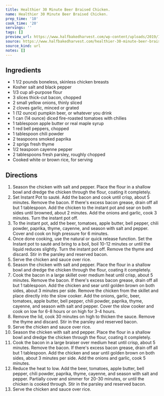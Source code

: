 ```yaml
---
title: Healthier 30 Minute Beer Braised Chicken.
name: Healthier 30 Minute Beer Braised Chicken.
prep_time: '10'
cook_time: '20'
servings: ''
tags: []
preview_url: https://www.halfbakedharvest.com/wp-content/uploads/2019/10/Healthier-30-Minute-Beer-Braised-Chicken-5.jpg
source: https://www.halfbakedharvest.com/healthier-30-minute-beer-braised-chicken/
source_kind: url
notes: []
---
```


## Ingredients
- 1 1/2 pounds boneless, skinless chicken breasts
- Kosher salt and black pepper
- 1/3 cup all-purpose flour
- 3 slices thick-cut bacon, chopped
- 2  small yellow onions, thinly sliced
- 2 cloves garlic, minced or grated
- 1 (12 ounce) pumpkin beer, or whatever you drink
- 1 can (14 ounce) diced fire-roasted tomatoes with chilies
- 1 tablespoon apple butter or real maple syrup
- 1  red bell peppers, chopped
- 1 tablespoon chili powder
- 2 teaspoons smoked paprika
- 2 sprigs fresh thyme
- 1/2 teaspoon cayenne pepper
- 2 tablespoons fresh parsley, roughly chopped
- Cooked white or brown rice, for serving


## Directions
1. Season the chicken with salt and pepper. Place the flour in a shallow bowl and dredge the chicken through the flour, coating it completely.
2. Set Instant Pot to sauté. Add the bacon and cook until crisp, about 5 minutes. Remove the bacon. If there's excess bacon grease, drain off all but 1 tablespoon. Add the chicken to the instant pot and sear on both sides until browned, about 2 minutes. Add the onions and garlic, cook 3 minutes. Turn the instant pot off.
3. To the instant pot, add the beer, tomatoes, apple butter, bell pepper, chili powder, paprika, thyme, cayenne, and season with salt and pepper. Cover and cook on high pressure for 6 minutes.
4. Once done cooking, use the natural or quick release function. Set the Instant pot to sauté and bring to a boil, boil 10-12 minutes or until the liquid reduces slightly. Turn the instant pot off. Remove the thyme and discard. Stir in the parsley and reserved bacon.
5. Serve the chicken and sauce over rice.
6. Season the chicken with salt and pepper. Place the flour in a shallow bowl and dredge the chicken through the flour, coating it completely.
7. Cook the bacon in a large skillet over medium heat until crisp, about 5 minutes. Remove the bacon. If there's excess bacon grease, drain off all but 1 tablespoon. Add the chicken and sear until golden brown on both sides, about 3 minutes per side. Remove the chicken from the skillet and place directly into the slow cooker. Add the onions, garlic, beer, tomatoes, apple butter, bell pepper, chili powder, paprika, thyme, cayenne, and season with salt and pepper. Cover the slow cooker and cook on low for 6-8 hours or on high for 3-4 hours.
8. Remove the lid, cook 30 minutes on high to thicken the sauce. Remove the thyme and discard. Stir in the parsley and reserved bacon.
9. Serve the chicken and sauce over rice.
10. Season the chicken with salt and pepper. Place the flour in a shallow bowl and dredge the chicken through the flour, coating it completely.
11. Cook the bacon in a large braiser over medium heat until crisp, about 5 minutes. Remove the bacon. If there's excess bacon grease, drain off all but 1 tablespoon. Add the chicken and sear until golden brown on both sides, about 3 minutes per side. Add the onions and garlic, cook 5 minutes.
12. Reduce the heat to low. Add the beer, tomatoes, apple butter, bell pepper, chili powder, paprika, thyme, cayenne, and season with salt and pepper. Partially cover and simmer for 20-30 minutes, or until the chicken is cooked through. Stir in the parsley and reserved bacon.
13. Serve the chicken and sauce over rice.
